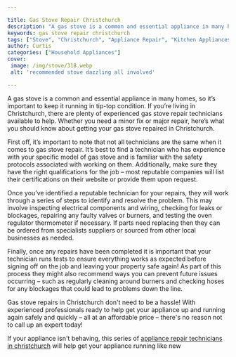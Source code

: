 ```yaml
---

title: Gas Stove Repair Christchurch
description: "A gas stove is a common and essential appliance in many homes, so it’s important to keep it running in tip-top condition. If you’r...read now to learn more"
keywords: gas stove repair christchurch
tags: ["Stove", "Christchurch", "Appliance Repair", "Kitchen Appliances"]
author: Curtis
categories: ["Household Appliances"]
cover: 
 image: /img/stove/318.webp
 alt: 'recommended stove dazzling all involved'

---
```


A gas stove is a common and essential appliance in many homes, so it’s important to keep it running in tip-top condition. If you’re living in Christchurch, there are plenty of experienced gas stove repair technicians available to help. Whether you need a minor fix or major repair, here’s what you should know about getting your gas stove repaired in Christchurch.

First off, it’s important to note that not all technicians are the same when it comes to gas stove repair. It’s best to find a technician who has experience with your specific model of gas stove and is familiar with the safety protocols associated with working on them. Additionally, make sure they have the right qualifications for the job – most reputable companies will list their certifications on their website or provide them upon request. 

Once you’ve identified a reputable technician for your repairs, they will work through a series of steps to identify and resolve the problem. This may involve inspecting electrical components and wiring, checking for leaks or blockages, repairing any faulty valves or burners, and testing the oven regulator thermometer if necessary. If parts need replacing then they can be ordered from specialists suppliers or sourced from other local businesses as needed. 

Finally, once any repairs have been completed it is important that your technician runs tests to ensure everything works as expected before signing off on the job and leaving your property safe again! As part of this process they might also recommend ways you can prevent future issues occurring – such as regularly cleaning around burners and checking hoses for any blockages that could lead to problems down the line. 

Gas stove repairs in Christchurch don't need to be a hassle! With experienced professionals ready to help get your appliance up and running again safely and quickly – all at an affordable price – there's no reason not to call up an expert today!

If your appliance isn't behaving, this series of <a href="/pages/appliance-repair-technicians/new-zealand/christchurch/">appliance repair technicians in christchurch</a> will help get your appliance running like new